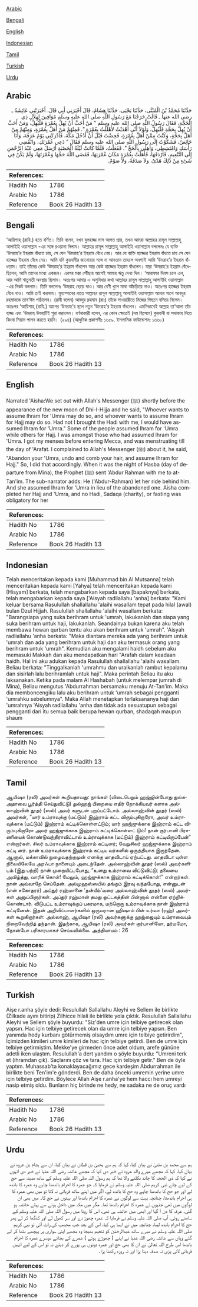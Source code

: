 [Arabic](#arabic)

[Bengali](#bengali)

[English](#english)

[Indonesian](#indonesian)

[Tamil](#tamil)

[Turkish](#turkish)

[Urdu](#urdu)

## Arabic


<div dir="rtl" lang="ar" style={{fontSize:'larger',backgroundColor:'#f8f9fa',padding:20}}>
حَدَّثَنَا مُحَمَّدُ بْنُ الْمُثَنَّى، حَدَّثَنَا يَحْيَى، حَدَّثَنَا هِشَامٌ، قَالَ أَخْبَرَنِي أَبِي قَالَ، أَخْبَرَتْنِي عَائِشَةُ ـ رضى الله عنها ـ قَالَتْ خَرَجْنَا مَعَ رَسُولِ اللَّهِ صلى الله عليه وسلم مُوَافِينَ لِهِلاَلِ ذِي الْحَجَّةِ، فَقَالَ رَسُولُ اللَّهِ صلى الله عليه وسلم ‏"‏ مَنْ أَحَبَّ أَنْ يُهِلَّ بِعُمْرَةٍ فَلْيُهِلَّ، وَمَنْ أَحَبَّ أَنْ يُهِلَّ بِحَجَّةِ فَلْيُهِلَّ، وَلَوْلاَ أَنِّي أَهْدَيْتُ لأَهْلَلْتُ بِعُمْرَةٍ ‏"‏‏.‏ فَمِنْهُمْ مَنْ أَهَلَّ بِعُمْرَةٍ، وَمِنْهُمْ مِنْ أَهَلَّ بِحَجَّةٍ، وَكُنْتُ مِمَّنْ أَهَلَّ بِعُمْرَةٍ، فَحِضْتُ قَبْلَ أَنْ أَدْخُلَ مَكَّةَ، فَأَدْرَكَنِي يَوْمُ عَرَفَةَ، وَأَنَا حَائِضٌ، فَشَكَوْتُ إِلَى رَسُولِ اللَّهِ صلى الله عليه وسلم فَقَالَ ‏"‏ دَعِي عُمْرَتَكِ، وَانْقُضِي رَأْسَكِ وَامْتَشِطِي، وَأَهِلِّي بِالْحَجِّ ‏"‏‏.‏ فَفَعَلْتُ، فَلَمَّا كَانَتْ لَيْلَةُ الْحَصْبَةِ أَرْسَلَ مَعِي عَبْدَ الرَّحْمَنِ إِلَى التَّنْعِيمِ، فَأَرْدَفَهَا، فَأَهَلَّتْ بِعُمْرَةٍ مَكَانَ عُمْرَتِهَا، فَقَضَى اللَّهُ حَجَّهَا وَعُمْرَتَهَا، وَلَمْ يَكُنْ فِي شَىْءٍ مِنْ ذَلِكَ هَدْىٌ، وَلاَ صَدَقَةٌ، وَلاَ صَوْمٌ‏.‏
</div>
<div style={{backgroundColor:'#f8f9fa',padding:20, marginBottom: 10}}><table> <thead> <tr> <th>References:</th> <th></th> </tr> </thead> <tbody><tr><td>Hadith No</td><td>1786</td></tr><tr><td>Arabic No</td><td>1786</td></tr><tr><td>Reference</td><td>Book 26 Hadith 13</td></tr></tbody></table></div>

## Bengali


<div dir="ltr" lang="bn" style={{fontSize:'larger',backgroundColor:'#f8f9fa',padding:20}}>
‘আয়িশাহ্ (রাযি.) হতে বর্ণিত। তিনি বলেন, যখন যুলহাজ্জ মাস আগত প্রায়, তখন আমরা আল্লাহর রাসূল সাল্লাল্লাহু আলাইহি ওয়াসাল্লাম -এর সঙ্গে রওয়ানা দিলাম। আল্লাহর রাসূল সাল্লাল্লাহু আলাইহি ওয়াসাল্লাম বললেনঃ যে ব্যক্তি ‘উমরাহ’র ইহরাম বাঁধতে চায়, সে যেন ‘উমরাহ’র ইহরাম বেঁধে নেয়। আর যে ব্যক্তি হাজ্জের ইহরাম বাঁধতে চায় সে যেন হাজ্জের ইহরাম বেঁধে নেয়। আমি যদি কুরবানীর জানোয়ার সঙ্গে না আনতাম তাহলে অবশ্যই আমি ‘উমরাহ’র ইহরাম বাঁধতাম। তাই তাঁদের কেউ ‘উমরাহ’র ইহরাম বাঁধলেন আর কেউ হাজ্জের ইহরাম বাঁধলেন। যারা ‘উমরাহ’র ইহরাম বেঁধেছিলেন, আমি তাদের মধ্যে একজন। এরপর মক্কা পৌঁছার আগেই আমার ঋতু দেখা দিল। ‘আরাফার দিবস চলে এল, আর আমি ঋতুমতী অবস্থায় ছিলাম। অতঃপর আমার এ অসুবিধার কথা আল্লাহর রাসূল সাল্লাল্লাহু আলাইহি ওয়াসাল্লাম -এর নিকট বললাম। তিনি বললেনঃ ‘উমরাহ ছেড়ে দাও। আর বেণী খুলে মাথা আঁচড়িয়ে নাও। অতঃপর হাজ্জের ইহরাম বেঁধে নাও। আমি তাই করলাম। মুহাস্সাবের রাতে আল্লাহর রাসূল সাল্লাল্লাহু আলাইহি ওয়াসাল্লাম আমার সাথে আবদুর রহমানকে তান‘ঈম পাঠালেন। (রাবী বলেন) আবদুর রহমান (রাঃ) তাঁকে সাওয়ারীতে নিজের পিছনে বসিয়ে নিলেন। অতঃপর ‘আয়িশাহ্ (রাযি.) আগের ‘উমরাহ’র স্থলে নতুন ‘উমরাহ’র ইহরাম বাঁধলেন। এমনিভাবেই আল্লাহ তা‘আলা তাঁর হাজ্জ এবং ‘উমরাহ উভয়টিই পুরা করালেন। বর্ণনাকারী বলেন, এর কোন ক্ষেত্রেই (দম হিসেবে) কুরবানী বা সদাকাহ দিতে কিংবা সিয়াম পালন করতে হয়নি। (২৯৪) (আধুনিক প্রকাশনীঃ ১৬৫৯. ইসলামিক ফাউন্ডেশনঃ ১৬৬৮)
</div>
<div style={{backgroundColor:'#f8f9fa',padding:20, marginBottom: 10}}><table> <thead> <tr> <th>References:</th> <th></th> </tr> </thead> <tbody><tr><td>Hadith No</td><td>1786</td></tr><tr><td>Arabic No</td><td>1786</td></tr><tr><td>Reference</td><td>Book 26 Hadith 13</td></tr></tbody></table></div>

## English


<div dir="ltr" lang="en" style={{fontSize:'larger',backgroundColor:'#f8f9fa',padding:20}}>
Narrated 'Aisha:We set out with Allah's Messenger (ﷺ) shortly before the appearance of the new moon of Dhi-l-Hijja and he said, "Whoever wants to assume Ihram for 'Umra may do so, and whoever wants to assume Ihram for Hajj may do so. Had not I brought the Hadi with me, I would have assumed Ihram for 'Umra." Some of the people assumed Ihram for 'Umra while others for Hajj. I was amongst those who had assumed Ihram for 'Umra. I got my menses before entering Mecca, and was menstruating till the day of 'Arafat. I complained to Allah's Messenger (ﷺ) about it, he said, "Abandon your 'Umra, undo and comb your hair, and assume Ihram for Hajj." So, I did that accordingly. When it was the night of Hasba (day of departure from Mina), the Prophet (ﷺ) sent 'Abdur Rahman with me to at-Tan'im. The sub-narrator adds: He ('Abdur-Rahman) let her ride behind him. And she assumed Ihram for 'Umra in lieu of the abandoned one. Aisha completed her Hajj and 'Umra, and no Hadi, Sadaqa (charity), or fasting was obligatory for her
</div>
<div style={{backgroundColor:'#f8f9fa',padding:20, marginBottom: 10}}><table> <thead> <tr> <th>References:</th> <th></th> </tr> </thead> <tbody><tr><td>Hadith No</td><td>1786</td></tr><tr><td>Arabic No</td><td>1786</td></tr><tr><td>Reference</td><td>Book 26 Hadith 13</td></tr></tbody></table></div>

## Indonesian


<div dir="ltr" lang="id" style={{fontSize:'larger',backgroundColor:'#f8f9fa',padding:20}}>
Telah menceritakan kepada kami [Muhammad bin Al Mutsanna] telah menceritakan kepada kami [Yahya] telah menceritakan kepada kami [Hisyam] berkata, telah mengabarkan kepada saya [bapaknya] berkata, telah mengabarkan kepada saya ['Aisyah radliallahu 'anha] berkata: "Kami keluar bersama Rasulullah shallallahu 'alaihi wasallam tepat pada hilal (awal) bulan Dzul Hijjah. Rasulullah shallallahu 'alaihi wasallam berkata: "Barangsiapa yang suka berihram untuk 'umrah, lakukanlah dan siapa yang suka berihram untuk haji, lakukanlah. Seandainya bukan karena aku telah membawa hewan qurban tentu aku akan berihram untuk 'umrah". 'Aisyah radliallahu 'anha berkata: "Maka diantara mereka ada yang berihram untuk 'umrah dan ada yang berihram untuk haji dan aku termasuk orang yang berihram untuk 'umrah". Kemudian aku mengalami haidh sebelum aku memasuki Makkah dan aku mendapatkan hari "Arafah dalam keadaan haidh. Hal ini aku adukan kepada Rasulullah shallallahu 'alaihi wasallam. Beliau berkata: "Tinggalkanlah 'umrahmu dan uraikanlah rambut kepalamu dan sisirlah lalu berihramlah untuk haji". Maka perintah Beliau itu aku laksanakan. Ketika pada malam Al Hashabah (untuk melempar jumrah di Mina), Beliau mengutus 'Abdurrahman bersamaku menuju At-Tan'im. Maka dia memboncengiku lalu aku berihram untuk 'umrah sebagai pengganti 'umrahku sebelumnya". Maka Allah menetapkan terlaksananya haji dan 'umrahnya 'Aisyah radliallahu 'anha dan tidak ada sesuatupun sebagai pengganti dari itu semua baik berupa hewan qurban, shadaqah maupun shaum
</div>
<div style={{backgroundColor:'#f8f9fa',padding:20, marginBottom: 10}}><table> <thead> <tr> <th>References:</th> <th></th> </tr> </thead> <tbody><tr><td>Hadith No</td><td>1786</td></tr><tr><td>Arabic No</td><td>1786</td></tr><tr><td>Reference</td><td>Book 26 Hadith 13</td></tr></tbody></table></div>

## Tamil


<div dir="ltr" lang="ta" style={{fontSize:'larger',backgroundColor:'#f8f9fa',padding:20}}>
ஆயிஷா (ரலி) அவர்கள் கூறியதாவது: நாங்கள் (விடைபெறும் ஹஜ்ஜின்போது துல்கஅதாவை பூர்த்தி செய்துவிட்டு) துல்ஹஜ் பிறையை எதிர் நோக்கியவர் களாக அல்லாஹ்வின் தூதர் (ஸல்) அவர் களுடன் புறப்பட்டோம். அல்லாஹ்வின் தூதர் (ஸல்) அவர்கள், “யார் உம்ராவுக்கு (மட்டும்) இஹ்ராம் கட்ட விரும்புகிறாரோ, அவர் உம்ராவுக்காக (மட்டும்) இஹ்ராம் கட்டிக்கொள்ளட்டும்; யார் ஹஜ்ஜுக்காக இஹ்ராம் கட்ட விரும்புகிறாரோ அவர் ஹஜ்ஜுக்காக இஹ்ராம் கட்டிக்கொள்ளட் டும்! நான் குர்பானி பிராணியைக் கொண்டுவந்திராவிட்டால் உம்ராவுக்காக (மட்டும்) இஹ்ராம் கட்டியிருப்பேன்” என்றார்கள். சிலர் உம்ராவுக்காக இஹ்ராம் கட்டினர்; வேறுசிலர் ஹஜ்ஜுக்காக இஹ்ராம் கட்டி னர். நான் உம்ராவுக்காக இஹ்ராம் கட்டிய வர்களில் ஒருத்தியாக இருந்தேன். ஆனால், மக்காவில் நுழைவதற்குமுன் எனக்கு மாதவிடாய் ஏற்பட்டது. மாதவிடா யுள்ள நிலையிலேயே அரஃபா நாளையும் அடைந்தேன். அல்லாஹ்வின் தூதர் (ஸல்) அவர்களிடம் (இது பற்றி) நான் முறையிட்டபோது, “உனது உம்ராவை விட்டுவிட்டு; தலையை அவிழ்த்து, வாரிக் கொள்! மேலும், ஹஜ்ஜுக்காக இஹ்ராம் கட்டிக்கொள்!” என்றார்கள். நான் அவ்வாறே செய்தேன். அல்முஹஸ்ஸபில் தங்கும் இரவு வந்தபோது, என்னுடன் (என் சகோதரர்) அப்துர் ரஹ்மானை ‘தன்யீம்’வரை அல்லாஹ்வின் தூதர் (ஸல்) அவர்கள் அனுப்பினார்கள். அப்துர் ரஹ்மான் தமது ஒட்டகத்தின் பின்னால் என்னை ஏற்றிக்கொண்டார். விடுபட்ட உம்ராவுக்குப் பகரமாக, மற்றொரு உம்ராவுக்காக நான் இஹ்ராம் கட்டினேன். இதன் அறிவிப்பாளர்களில் ஒருவரான ஹிஷாம் பின் உர்வா (ரஹ்) அவர்கள் கூறுகிறார்கள்: அல்லாஹ், ஆயிஷா (ரலி) அவர்களுக்கு ஹஜ்ஜையும் உம்ராவையும் நிறைவேற்றித் தந்தான். இதற்காக, ஆயிஷா (ரலி) அவர்கள் குர்பானியோ, தர்மமோ, நோன்போ பரிகாரமாகச் செய்யவில்லை. அத்தியாயம் : 26
</div>
<div style={{backgroundColor:'#f8f9fa',padding:20, marginBottom: 10}}><table> <thead> <tr> <th>References:</th> <th></th> </tr> </thead> <tbody><tr><td>Hadith No</td><td>1786</td></tr><tr><td>Arabic No</td><td>1786</td></tr><tr><td>Reference</td><td>Book 26 Hadith 13</td></tr></tbody></table></div>

## Turkish


<div dir="ltr" lang="tr" style={{fontSize:'larger',backgroundColor:'#f8f9fa',padding:20}}>
Aişe r.anha şöyle dedi: Resulullah Sallallahu Aleyhi ve Sellem ile birlikte (Zilkade ayını bitirip) Zilhicce hilali ile birlikte yola çıktık. Resulullah Sallallahu Aleyhi ve Sellem şöyle buyurdu: "Siz'den umre için telbiye getirecek olan yapsın. Hac için telbiye getirecek olan da umre için telbiye yapsın. Ben yanımda hedy kurbanı götürmemiş olsaydım umre için telbiye getirirdim", İçimizden kimileri umre kimileri de hac için telbiye getirdi. Ben de umre için telbiye getirmiştim. Mekke'ye girmeden önce adet oldum, arefe gününe adetli iken ulaştım. Resulullah'a dert yandım o şöyle buyurdu: "Umreni terk et (ihram­dan çık). Saçlarını çöz ve tara. Hac için telbiye getir." Ben de öyle yaptım. Muhassab'ta konaklayacağımız gece kardeşim Abdurrahman ile birlikte beni Ten'im'e gönderdi. Ben de daha önceki umremin yerine umre için telbiye getirdim. Böylece Allah Aişe r.anha'ye hem haccı hem umreyi nasip etmiş oldu. Bunların hiç birinde ne hedy, ne sadaka ne de oruç vardı
</div>
<div style={{backgroundColor:'#f8f9fa',padding:20, marginBottom: 10}}><table> <thead> <tr> <th>References:</th> <th></th> </tr> </thead> <tbody><tr><td>Hadith No</td><td>1786</td></tr><tr><td>Arabic No</td><td>1786</td></tr><tr><td>Reference</td><td>Book 26 Hadith 13</td></tr></tbody></table></div>

## Urdu


<div dir="rtl" lang="ur" style={{fontSize:'larger',backgroundColor:'#f8f9fa',padding:20}}>
ہم سے محمد بن مثنیٰ نے بیان کیا، کہا کہ ہم سے یحییٰ بن قطان نے بیان کیا، ان سے ہشام بن عروہ نے بیان کیا، کہا کہ مجھے میرے والد عروہ نے خبر دی کہا کہ مجھے عائشہ رضی اللہ عنہا نے خبر دی انہوں نے کہا کہ ذی الحجہ کا چاند نکلنے والا تھا کہ ہم رسول اللہ صلی اللہ علیہ وسلم کے ساتھ مدینہ سے حج کے لیے چلے نبی کریم صلی اللہ علیہ وسلم نے فرمایا کہ جو عمرہ کا احرام باندھنا چاہے وہ عمرہ کا باندھ لے اور جو حج کا باندھنا چاہے وہ حج کا باندھ لے، اگر میں اپنے ساتھ قربانی نہ لاتا تو میں بھی عمرہ کا ہی احرام باندھتا، چنانچہ بہت سے لوگوں نے عمرہ کا احرام باندھا اور بہتوں نے حج کا۔ میں بھی ان لوگوں میں تھی جنہوں نے عمرہ کا احرام باندھا تھا۔ مگر میں مکہ میں داخل ہونے سے پہلے حائضہ ہو گئی، عرفہ کا دن آ گیا اور ابھی میں حائضہ ہی تھی، اس کا رونا میں رسول اللہ صلی اللہ علیہ وسلم کے سامنے روئی، آپ صلی اللہ علیہ وسلم نے فرمایا کہ عمرہ چھوڑ دے اور سر کھول لے اور کنگھا کر لے پھر حج کا احرام باندھ لینا، چنانچہ میں نے ایسا ہی کیا، اس کے بعد جب محصب کی رات آئی تو نبی کریم صلی اللہ علیہ وسلم نے میرے ساتھ عبدالرحمٰن کو تنعیم بھیجا وہ مجھے اپنی سواری پر پیچھے بٹھا کر لے گئے وہاں سے عائشہ رضی اللہ عنہا نے اپنے ( چھوڑے ہوئے ) عمرے کے بجائے دوسرے عمرہ کا احرام باندھا اس طرح اللہ تعالیٰ نے ان کا بھی حج اور عمرہ دونوں ہی پورے کر دیئے نہ تو اس کے لیے انہیں قربانی لانی پڑی نہ صدقہ دینا پڑا اور نہ روزہ رکھنا پڑا۔
</div>
<div style={{backgroundColor:'#f8f9fa',padding:20, marginBottom: 10}}><table> <thead> <tr> <th>References:</th> <th></th> </tr> </thead> <tbody><tr><td>Hadith No</td><td>1786</td></tr><tr><td>Arabic No</td><td>1786</td></tr><tr><td>Reference</td><td>Book 26 Hadith 13</td></tr></tbody></table></div>